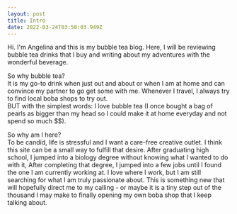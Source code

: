 ```yaml
---
layout: post
title: Intro
date: 2022-03-24T03:50:03.949Z
---
```

Hi. I'm Angelina and this is my bubble tea blog. Here, I will be reviewing bubble tea drinks that I buy and writing about my adventures with the wonderful beverage.

So why bubble tea?\
It is my go-to drink when just out and about or when I am at home and can convince my partner to go get some with me. Whenever I travel, I always try to find local boba shops to try out.\
BUT with the simplest words: I love bubble tea (I once bought a bag of pearls as bigger than my head so I could make it at home everyday and not spend so much $$).

So why am I here?\
To be candid, life is stressful and I want a care-free creative outlet. I think this site can be a small way to fulfill that desire. After graduating high school, I jumped into a biology degree without knowing what I wanted to do with it, After completing that degree, I jumped into a few jobs until I found the one I am currently working at. I love where I work, but I am still searching for what I am truly passionate about. This is something new that will hopefully direct me to my calling - or maybe it is a tiny step out of the thousand I may make to finally opening my own boba shop that I keep talking about.